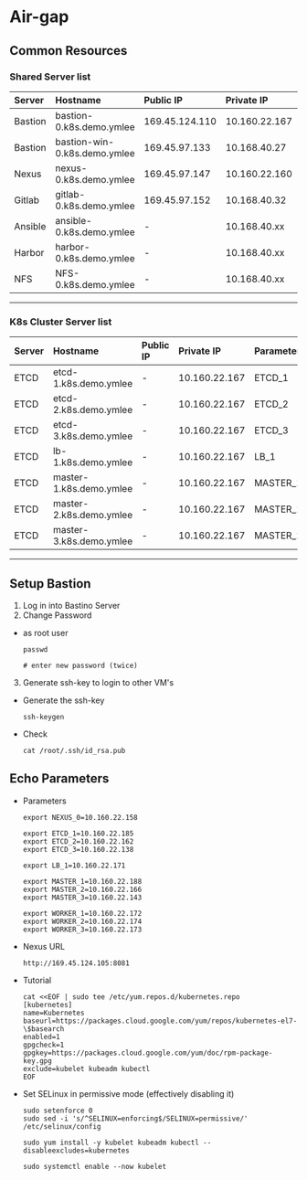 # **Air-gap**

## **Common Resources**

### **Shared Server list**

| Server | Hostname | Public IP | Private IP | Parameter |
| :--- | :--- | :--- | :--- | :--- |
| Bastion |bastion-0.k8s.demo.ymlee	| 169.45.124.110	|10.160.22.167 | BASTION_0 |
| Bastion |bastion-win-0.k8s.demo.ymlee	| 169.45.97.133	|10.168.40.27 | - |
| Nexus | nexus-0.k8s.demo.ymlee | 169.45.97.147 | 10.160.22.160 | NEXUS_0 |
| Gitlab | gitlab-0.k8s.demo.ymlee | 169.45.97.152 | 10.168.40.32 | GITLAB |
| Ansible | ansible-0.k8s.demo.ymlee | - | 10.168.40.xx | ANSIBLE |
| Harbor | harbor-0.k8s.demo.ymlee	| - | 10.168.40.xx | HARBOR |
| NFS | NFS-0.k8s.demo.ymlee	| - |10.168.40.xx | NFS |

---

### **K8s Cluster Server list**

| Server | Hostname | Public IP | Private IP | Parameter |
| :--- | :--- | :--- | :--- | :--- |
| ETCD |etcd-1.k8s.demo.ymlee	| -	|10.160.22.167 | ETCD_1 |
| ETCD |etcd-2.k8s.demo.ymlee	| -	|10.160.22.167 | ETCD_2 |
| ETCD |etcd-3.k8s.demo.ymlee	| -	|10.160.22.167 | ETCD_3 |
| ETCD |lb-1.k8s.demo.ymlee	| -	|10.160.22.167 | LB_1 |
| ETCD |master-1.k8s.demo.ymlee	| -	|10.160.22.167 | MASTER_1 |
| ETCD |master-2.k8s.demo.ymlee	| -	|10.160.22.167 | MASTER_1_2 |
| ETCD |master-3.k8s.demo.ymlee	| -	|10.160.22.167 | MASTER_1_3 |
---


## **Setup Bastion**

1. Log in into Bastino Server
2. Change Password
  - as root user  

        passwd

        # enter new password (twice)

3. Generate ssh-key to login to other VM's
  - Generate the ssh-key
        
        ssh-keygen

  - Check 

        cat /root/.ssh/id_rsa.pub


## **Echo Parameters**
  - Parameters

        export NEXUS_0=10.160.22.158

        export ETCD_1=10.160.22.185
        export ETCD_2=10.160.22.162
        export ETCD_3=10.160.22.138

        export LB_1=10.160.22.171

        export MASTER_1=10.160.22.188
        export MASTER_2=10.160.22.166
        export MASTER_3=10.160.22.143

        export WORKER_1=10.160.22.172
        export WORKER_2=10.160.22.174
        export WORKER_3=10.160.22.173
        
  - Nexus URL
            
        http://169.45.124.105:8081



  - Tutorial

        cat <<EOF | sudo tee /etc/yum.repos.d/kubernetes.repo
        [kubernetes]
        name=Kubernetes
        baseurl=https://packages.cloud.google.com/yum/repos/kubernetes-el7-\$basearch
        enabled=1
        gpgcheck=1
        gpgkey=https://packages.cloud.google.com/yum/doc/rpm-package-key.gpg
        exclude=kubelet kubeadm kubectl
        EOF


  - Set SELinux in permissive mode (effectively disabling it)

        sudo setenforce 0
        sudo sed -i 's/^SELINUX=enforcing$/SELINUX=permissive/' /etc/selinux/config

        sudo yum install -y kubelet kubeadm kubectl --disableexcludes=kubernetes

        sudo systemctl enable --now kubelet